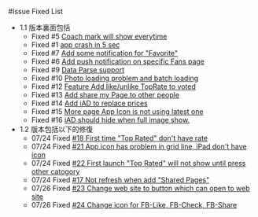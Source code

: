 #Issue Fixed List
* 1.1 版本裏面包括
  * Fixed #5 [Coach mark will show everytime](https://github.com/kkdai/iOS-APP-FBAlbums/issues/5)
  * Fixed #1 [app crash in 5 sec](https://github.com/kkdai/iOS-APP-FBAlbums/issues/1)
  * Fixed #7 [Add some notification for "Favorite"](https://github.com/kkdai/iOS-APP-FBAlbums/issues/7)
  * Fixed #6 [Add push notification on specific Fans page](https://github.com/kkdai/iOS-APP-FBAlbums/issues/6)
  * Fixed #9 [Data Parse support](https://github.com/kkdai/iOS-APP-FBAlbums/issues/9)
  * Fixed #10 [Photo loading problem and batch loading](https://github.com/kkdai/iOS-APP-FBAlbums/issues/10)
  * Fixed #12 [Feature Add like/unlike TopRate to voted](https://github.com/kkdai/iOS-APP-FBAlbums/issues/12)
  * Fixed #13 [Add share my Page to other people](https://github.com/kkdai/iOS-APP-FBAlbums/issues/13)
  * Fixed #14 [Add iAD to replace prices](https://github.com/kkdai/iOS-APP-FBAlbums/issues/14)
  * Fixed #15 [More page App Icon is not using latest one](https://github.com/kkdai/iOS-APP-FBAlbums/issues/15)
  * Fixed #16 [iAD should hide when full image show.](https://github.com/kkdai/iOS-APP-FBAlbums/issues/16)
* 1.2 版本包括以下的修復
  * 07/24 Fixed [#18 First time "Top Rated" don't have rate](https://github.com/kkdai/iOS-APP-FBAlbums/issues/18)
  * 07/24 Fixed [#21 App icon has problem in grid line, iPad don't have icon](#21)
  * 07/24 Fixed [#22 First launch "Top Rated" will not show until press other catogory](https://github.com/kkdai/iOS-APP-FBAlbums/issues/22)
  * 07/24 Fixed [#17 Not refresh when add "Shared Pages"](https://github.com/kkdai/iOS-APP-FBAlbums/issues/17)
  * 07/26 Fixed [#23 Change web site to button which can open to web site](https://github.com/kkdai/iOS-APP-FBAlbums/issues/23)
  * 07/26 Fixed [#24 Change icon for FB-Like, FB-Check, FB-Share](https://github.com/kkdai/iOS-APP-FBAlbums/issues/24)
